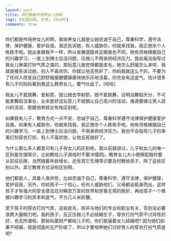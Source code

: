 ```yaml
---
layout: post
title: 你们都是咋培养女儿的啊
tags: [毛姐旧闻, 女男, 2018年]
comments: true
---
```


你们都是咋培养女儿的啊，我培养女儿就是让她忠诚于自己，尊重科学，遵守法律，保护健康，爱护自我。我还告诉她，有人威胁你，你就来找我，我正想杀个人练练手呢。她出身跟我不一样，所以发展道路肯定跟我也不同，她有资格根据自己的兴趣学习，一直上到博士后没问题，压根儿不用承担经济压力。我丝毫没指导过我女儿审美打扮气质之类的，那玩意儿我觉得都是皮毛，她怎么舒服怎么来呗，我就直接告诉过她，别人不喜欢你，你就让他去死好了，你妈我就这么干的，不要为了任何人改变自己舒舒服服健健康康快快乐乐地活着。你完全有这底气。估计很多有儿子的妈妈看到我这么教育女儿，要气吐血了。[哈哈]

我女儿不爱跳舞，爱射箭，就让她去学射箭，她不爱跳舞，证明没舞蹈天分，不可能拿舞蹈当事业，业余爱好这玩意儿不就搞让自己高兴的活动，难道要搞让男人高兴的活动，那跟培养妓女有啥区别呢。

如果我有儿子，教育方式一点不变，忠诚于自己，尊重科学遵守法律保护健康爱护自我。如果有人威胁你，你就来找我，我正想杀个人练练手呢。他有资格根据自己的兴趣学习，一直上到博士后没问题，不用承担经济压力。我也不会指导儿子的审美打扮穿衣打扮，有人不喜欢他，让他去死就好了。

为什么那么多人都爱问有儿子有女儿的区别呢，我以前就讲过，儿子和女儿的唯一区别是生理常识，比如教给儿子游戏时不要冲撞阴j，教育女儿大小便擦屁股时要从前往后擦，当然随着年龄增长，还有其它生理常识要及时教给孩子，除了这些区别以外，其它教育方式没有区别啊，

他们都是人，具备人类共性，比如忠诚于自己，尊重科学，遵守法律，保护健康，爱护自我，另外，你给孩子一个信心，任何人威胁他们，父母都会挺身而出，这样孩子才有强大的安全感去应对瞬息万变的世界和世事无常的挫折，再给孩子一个根据兴趣学习的资本和底气，不为几斗米折腰。

至于孩子的穿衣打扮气质，这些皮毛，除非与他们的专业和职业有关，否则没必要浪费大量精力吧。我的孩子，反正压根儿不必结婚生子，穿衣打扮气质不讨异性的好，也无所谓啦。那些叫嚣财产都给儿子的，你们是逼着女儿结婚吧? 因为她们如果不结婚，就是彻底的无产阶级了，所以才要培养她们讨好男人的穿衣打扮气质是吧?

